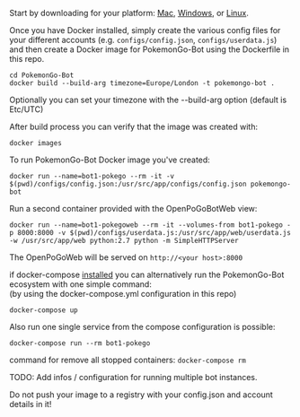 Start by downloading for your platform: [Mac](https://www.docker.com/products/docker#/mac), [Windows](https://www.docker.com/products/docker#/windows), or [Linux](https://www.docker.com/products/docker#/linux). 

Once you have Docker installed, simply create the various config files for your different accounts (e.g. `configs/config.json`, `configs/userdata.js`) and then create a Docker image for PokemonGo-Bot using the Dockerfile in this repo.

```
cd PokemonGo-Bot
docker build --build-arg timezone=Europe/London -t pokemongo-bot .
```

Optionally you can set your timezone with the --build-arg option (default is Etc/UTC) 

After build process you can verify that the image was created with:

```
docker images
```

To run PokemonGo-Bot Docker image you've created:

```
docker run --name=bot1-pokego --rm -it -v $(pwd)/configs/config.json:/usr/src/app/configs/config.json pokemongo-bot
```

Run a second container provided with the OpenPoGoBotWeb view:

```
docker run --name=bot1-pokegoweb --rm -it --volumes-from bot1-pokego -p 8000:8000 -v $(pwd)/configs/userdata.js:/usr/src/app/web/userdata.js -w /usr/src/app/web python:2.7 python -m SimpleHTTPServer
```
The OpenPoGoWeb will be served on `http://<your host>:8000`

if docker-compose [installed](https://docs.docker.com/compose/install/) you can alternatively run the PokemonGo-Bot ecosystem with one simple command:  
(by using the docker-compose.yml configuration in this repo)

```
docker-compose up
```

Also run one single service from the compose configuration is possible:

```
docker-compose run --rm bot1-pokego
```

command for remove all stopped containers: `docker-compose rm`

TODO: Add infos / configuration for running multiple bot instances.

Do not push your image to a registry with your config.json and account details in it!
